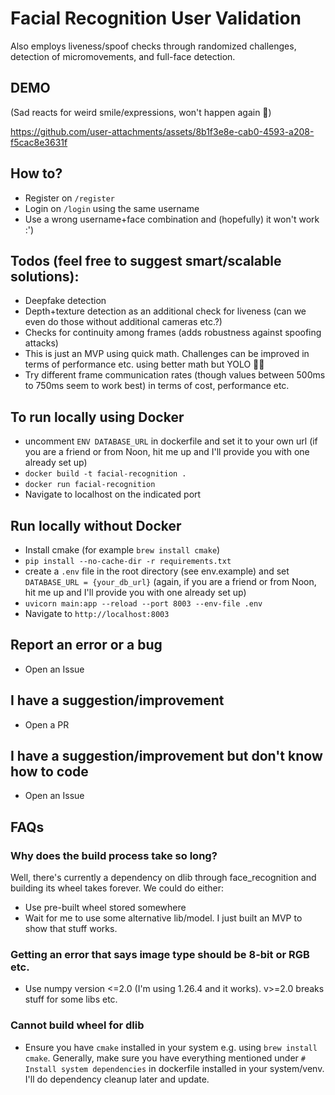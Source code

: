 # Facial Recognition User Validation

Also employs liveness/spoof checks through randomized challenges, detection of micromovements, and full-face detection.

## DEMO
(Sad reacts for weird smile/expressions, won't happen again 😤)

https://github.com/user-attachments/assets/8b1f3e8e-cab0-4593-a208-f5cac8e3631f


## How to?
- Register on `/register`
- Login on `/login` using the same username
- Use a wrong username+face combination and (hopefully) it won't work :')

## Todos (feel free to suggest smart/scalable solutions):
- Deepfake detection
- Depth+texture detection as an additional check for liveness (can we even do those without additional cameras etc.?)
- Checks for continuity among frames (adds robustness against spoofing attacks)
- This is just an MVP using quick math. Challenges can be improved in terms of performance etc. using better math but YOLO 🤙🏽
- Try different frame communication rates (though values between 500ms to 750ms seem to work best) in terms of cost, performance etc.

## To run locally using Docker
- uncomment `ENV DATABASE_URL` in dockerfile and set it to your own url (if you are a friend or from Noon, hit me up and I'll provide you with one already set up)
- `docker build -t facial-recognition .`
- `docker run facial-recognition`
- Navigate to localhost on the indicated port

## Run locally without Docker
- Install cmake (for example `brew install cmake`)
- `pip install --no-cache-dir -r requirements.txt`
- create a `.env` file in the root directory (see env.example) and set `DATABASE_URL = {your_db_url}` (again, if you are a friend or from Noon, hit me up and I'll provide you with one already set up)
- `uvicorn main:app --reload --port 8003 --env-file .env`
- Navigate to `http://localhost:8003`

## Report an error or a bug
- Open an Issue

## I have a suggestion/improvement
- Open a PR

## I have a suggestion/improvement but don't know how to code
- Open an Issue

## FAQs
### Why does the build process take so long?
Well, there's currently a dependency on dlib through face_recognition and building its wheel takes forever. We could do either:
- Use pre-built wheel stored somewhere
- Wait for me to use some alternative lib/model. I just built an MVP to show that stuff works.

### Getting an error that says image type should be 8-bit or RGB etc.
- Use numpy version <=2.0 (I'm using 1.26.4 and it works). v>=2.0 breaks stuff for some libs etc.

### Cannot build wheel for dlib
- Ensure you have `cmake` installed in your system e.g. using `brew install cmake`. Generally, make sure you have everything mentioned under `# Install system dependencies` in dockerfile installed in your system/venv. I'll do dependency cleanup later and update.
